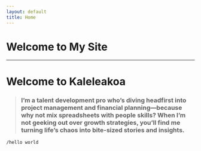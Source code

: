 ```yaml
---
layout: default
title: Home
---
```

# Welcome to My Site

***

# Welcome to Kaleleakoa

> ### I’m a talent development pro who’s diving headfirst into project management and financial planning—because why not mix spreadsheets with people skills? When I’m not geeking out over growth strategies, you’ll find me turning life’s chaos into bite-sized stories and insights.

```markdown
/hello world
```

